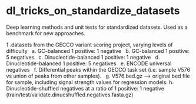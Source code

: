 # dl_tricks_on_standardize_datasets
Deep learning methods and unit tests for standardized datasets. Used as a benchmark for new approaches. 

1 .datasets from the GECCO variant scoring project, varying levels of difficulty &nbsp;
  a. GC-balanced 1 positive: 1 negative &nbsp;
  b. GC-balanced 1 positive: 5 negatives &nbsp;
  c. Dinucleotide-balanced 1 positive: 1 negative &nbsp;
  d. Dinucleotide-balanced 1 positive: 5 negatives &nbsp;
  e. ENCODE universal negatives &nbsp;
  f. Differential peaks within the GECCO task set (i.e. sample V576 vs union of peaks from other samples). &nbsp;
  g. V576.bed.gz --> original bed file for sample, including signal strength values for regression models.
  h. Dinucleotide-shuffled negatives at a ratio of 1 positive: 1 negative (train/test/validate.dinucshuffled.negatives.fasta.gz) 
  